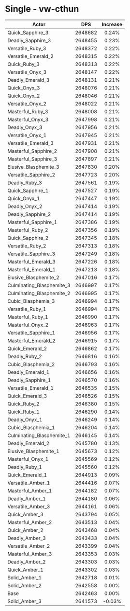 # Single - vw-cthun
| Actor | DPS | Increase |
|---|:---:|:---:|
|Quick_Sapphire_3|2648682|0.24%|
|Deadly_Sapphire_3|2648455|0.23%|
|Versatile_Ruby_3|2648372|0.22%|
|Versatile_Emerald_2|2648315|0.22%|
|Quick_Ruby_3|2648313|0.22%|
|Versatile_Onyx_3|2648147|0.22%|
|Deadly_Emerald_3|2648131|0.21%|
|Quick_Onyx_3|2648076|0.21%|
|Quick_Onyx_2|2648046|0.21%|
|Versatile_Onyx_2|2648022|0.21%|
|Masterful_Ruby_3|2648008|0.21%|
|Masterful_Onyx_3|2647998|0.21%|
|Deadly_Onyx_3|2647956|0.21%|
|Versatile_Onyx_1|2647945|0.21%|
|Versatile_Emerald_3|2647931|0.21%|
|Masterful_Sapphire_2|2647908|0.21%|
|Masterful_Sapphire_3|2647897|0.21%|
|Elusive_Blasphemite_3|2647830|0.20%|
|Versatile_Sapphire_2|2647723|0.20%|
|Deadly_Ruby_3|2647561|0.19%|
|Quick_Sapphire_1|2647527|0.19%|
|Quick_Onyx_1|2647447|0.19%|
|Deadly_Onyx_2|2647414|0.19%|
|Deadly_Sapphire_2|2647414|0.19%|
|Masterful_Sapphire_1|2647386|0.19%|
|Masterful_Ruby_2|2647356|0.19%|
|Quick_Sapphire_2|2647345|0.18%|
|Versatile_Ruby_2|2647313|0.18%|
|Versatile_Sapphire_3|2647249|0.18%|
|Masterful_Emerald_3|2647226|0.18%|
|Masterful_Emerald_1|2647213|0.18%|
|Elusive_Blasphemite_2|2647016|0.17%|
|Culminating_Blasphemite_3|2646997|0.17%|
|Culminating_Blasphemite_2|2646995|0.17%|
|Cubic_Blasphemia_3|2646994|0.17%|
|Versatile_Ruby_1|2646994|0.17%|
|Masterful_Ruby_1|2646990|0.17%|
|Masterful_Onyx_2|2646963|0.17%|
|Versatile_Sapphire_1|2646956|0.17%|
|Masterful_Emerald_2|2646915|0.17%|
|Quick_Emerald_2|2646862|0.17%|
|Deadly_Ruby_2|2646816|0.16%|
|Cubic_Blasphemia_2|2646793|0.16%|
|Deadly_Emerald_1|2646656|0.16%|
|Deadly_Sapphire_1|2646570|0.16%|
|Versatile_Emerald_1|2646535|0.15%|
|Quick_Emerald_3|2646526|0.15%|
|Quick_Ruby_2|2646380|0.15%|
|Quick_Ruby_1|2646290|0.14%|
|Deadly_Onyx_1|2646249|0.14%|
|Cubic_Blasphemia_1|2646204|0.14%|
|Culminating_Blasphemite_1|2646145|0.14%|
|Deadly_Emerald_2|2645780|0.13%|
|Elusive_Blasphemite_1|2645673|0.12%|
|Masterful_Onyx_1|2645569|0.12%|
|Deadly_Ruby_1|2645560|0.12%|
|Quick_Emerald_1|2644913|0.09%|
|Versatile_Amber_1|2644416|0.07%|
|Masterful_Amber_1|2644182|0.07%|
|Deadly_Amber_1|2644180|0.06%|
|Versatile_Amber_3|2644161|0.06%|
|Quick_Amber_3|2643794|0.05%|
|Masterful_Amber_2|2643513|0.04%|
|Quick_Amber_2|2643468|0.04%|
|Deadly_Amber_3|2643433|0.04%|
|Versatile_Amber_2|2643399|0.04%|
|Masterful_Amber_3|2643353|0.03%|
|Deadly_Amber_2|2643303|0.03%|
|Quick_Amber_1|2643302|0.03%|
|Solid_Amber_1|2642718|0.01%|
|Solid_Amber_2|2642558|0.00%|
|Base|2642463|0.00%|
|Solid_Amber_3|2641573|-0.03%|

